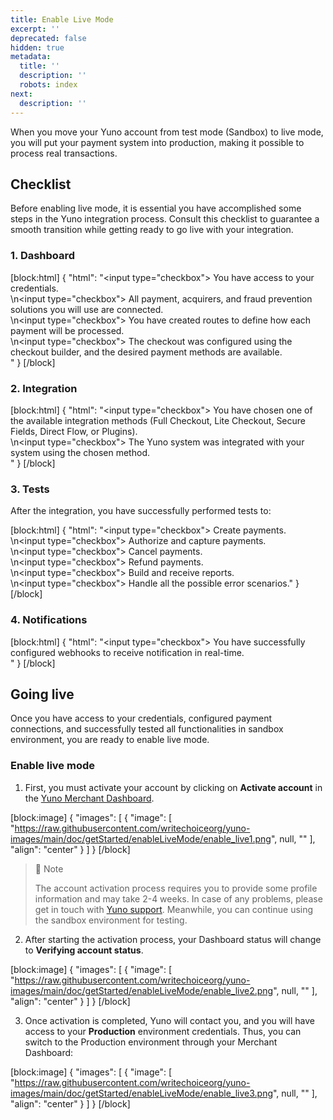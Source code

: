 ```yaml
---
title: Enable Live Mode
excerpt: ''
deprecated: false
hidden: true
metadata:
  title: ''
  description: ''
  robots: index
next:
  description: ''
---
```

When you move your Yuno account from test mode (Sandbox) to live mode, you will put your payment system into production, making it possible to process real transactions.

## Checklist

Before enabling live mode, it is essential you have accomplished some steps in the Yuno integration process. Consult this checklist to guarantee a smooth transition while getting ready to go live with your integration.

### 1. Dashboard

[block:html]
{
  "html": "<input type=\"checkbox\"> You have access to your credentials. <br>\n<input type=\"checkbox\"> All payment, acquirers, and fraud prevention solutions you will use are connected.<br>\n<input type=\"checkbox\"> You have created routes to define how each payment will be processed.<br>\n<input type=\"checkbox\"> The checkout was configured using the checkout builder, and the desired payment methods are available.<br>"
}
[/block]

### 2. Integration

[block:html]
{
  "html": "<input type=\"checkbox\"> You have chosen one of the available integration methods (Full Checkout, Lite Checkout, Secure Fields, Direct Flow, or Plugins). <br>\n<input type=\"checkbox\"> The Yuno system was integrated with your system using the chosen method. <br>"
}
[/block]

### 3. Tests

After the integration, you have successfully performed tests to:

[block:html]
{
  "html": "<input type=\"checkbox\"> Create payments. <br>\n<input type=\"checkbox\"> Authorize and capture payments. <br>\n<input type=\"checkbox\"> Cancel payments. <br>\n<input type=\"checkbox\"> Refund payments. <br>\n<input type=\"checkbox\"> Build and receive reports. <br>\n<input type=\"checkbox\"> Handle all the possible error scenarios."
}
[/block]

### 4. Notifications

[block:html]
{
  "html": "<input type=\"checkbox\"> You have successfully configured webhooks to receive notification in real-time. <br>"
}
[/block]

## Going live

Once you have access to your credentials, configured payment connections, and successfully tested all functionalities in sandbox environment, you are ready to enable live mode.

### Enable live mode

1. First, you must activate your account by clicking on **Activate account** in the [Yuno Merchant Dashboard](https://dashboard.y.uno/).

[block:image]
{
  "images": [
    {
      "image": [
        "https://raw.githubusercontent.com/writechoiceorg/yuno-images/main/doc/getStarted/enableLiveMode/enable_live1.png",
        null,
        ""
      ],
      "align": "center"
    }
  ]
}
[/block]

> 📘 Note
> 
> The account activation process requires you to provide some profile information and may take 2-4 weeks. In case of any problems, please get in touch with <a href="mailto:support@y.uno">Yuno support</a>. Meanwhile, you can continue using the sandbox environment for testing.

2. After starting the activation process, your Dashboard status will change to **Verifying account status**.

[block:image]
{
  "images": [
    {
      "image": [
        "https://raw.githubusercontent.com/writechoiceorg/yuno-images/main/doc/getStarted/enableLiveMode/enable_live2.png",
        null,
        ""
      ],
      "align": "center"
    }
  ]
}
[/block]

3. Once activation is completed, Yuno will contact you, and you will have access to your **Production** environment credentials. Thus, you can switch to the Production environment through your Merchant Dashboard:

[block:image]
{
  "images": [
    {
      "image": [
        "https://raw.githubusercontent.com/writechoiceorg/yuno-images/main/doc/getStarted/enableLiveMode/enable_live3.png",
        null,
        ""
      ],
      "align": "center"
    }
  ]
}
[/block]